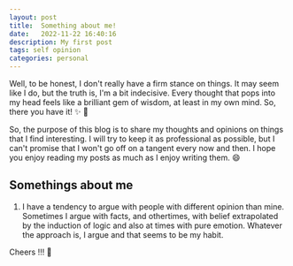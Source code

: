 ```yaml
---
layout: post
title:  Something about me!
date:   2022-11-22 16:40:16
description: My first post
tags: self opinion
categories: personal
---
```



Well, to be honest, I don't really have a firm stance on things. It may seem like I do, but the truth is, I'm a bit indecisive. Every thought that pops into my head feels like a brilliant gem of wisdom, at least in my own mind. So, there you have it! :sparkles: :rofl:

So, the purpose of this blog is to share my thoughts and opinions on things that I find interesting. I will try to keep it as professional as possible, but I can't promise that I won't go off on a tangent every now and then. I hope you enjoy reading my posts as much as I enjoy writing them. :smile:

## Somethings about me

1. I have a tendency to argue with people with different opinion than mine. Sometimes I argue with facts, and othertimes, with belief extrapolated by the induction of logic and also at times with pure emotion. Whatever the approach is, I argue and that seems to be my habit. 

Cheers !!! :wine_glass:
